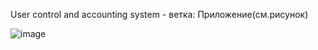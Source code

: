  User control and accounting system - ветка: Приложение(см.рисунок)
 
![image](https://github.com/user-attachments/assets/e10dc06e-a08a-446f-97d4-7aedfb8bbd43)


